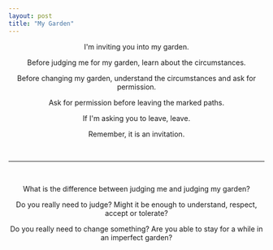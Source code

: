 ```yaml
---
layout: post
title: "My Garden"
---
```

<link rel="stylesheet" href="/css/post.css">

<div style="text-align:center">
<p>I'm inviting you into my garden.</p>
<p>Before judging me for my garden, learn about the circumstances.</p>
<p>Before changing my garden, understand the circumstances and ask for permission.</p>
<p>Ask for permission before leaving the marked paths.</p>
<p>If I'm asking you to leave, leave.</p>
<p>Remember, it is an invitation.</p>
</div>
<br/>
<hr>
<br/>

<div style="text-align:center">
<p>What is the difference between judging me and judging my garden?</p>
<p>Do you really need to judge? Might it be enough to understand, respect, accept or tolerate?</p>
<p>Do you really need to change something? Are you able to stay for a while in an imperfect garden?</p>
</div>
